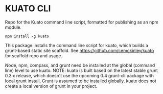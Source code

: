 # KUATO CLI

Repo for the Kuato command line script, formatted for publishing as an npm module.

`npm install -g kuato`

This package installs the command line script for kuato, which builds a grunt-based static site scaffold. See https://github.com/cemckinley/kuato for scaffold repo and usage.

Node, npm, compass, and grunt need be installed at the global (command line) level to use kuato. NOTE: kuato is built based on the latest stable grunt 0.3.x release, which doesn't use the upcoming 0.4 grunt-cli package with local grunt install. Grunt is assumed to be installed globally, kuato does not create a local version of grunt in your project.


